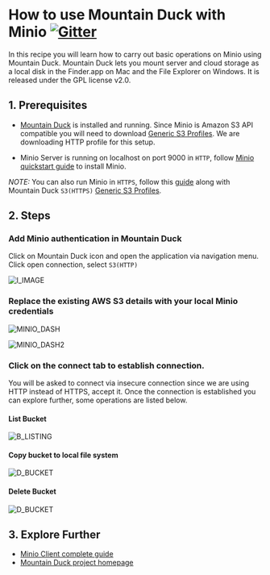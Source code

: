 # How to use Mountain Duck with Minio [![Gitter](https://badges.gitter.im/Join%20Chat.svg)](https://gitter.im/minio/minio?utm_source=badge&utm_medium=badge&utm_campaign=pr-badge&utm_content=badge)

In this recipe you will learn how to carry out basic operations on Minio using Mountain Duck. Mountain Duck lets you mount server and cloud storage as a local disk in the Finder.app on Mac and the File Explorer on Windows. It is released under the GPL license v2.0. 

## 1. Prerequisites

* [Mountain Duck](https://mountainduck.io/) is installed and running. Since Minio is Amazon S3 API compatible you will need to download [Generic S3 Profiles](https://trac.cyberduck.io/wiki/help/en/howto/s3#HTTP). We are downloading HTTP profile for this setup.

* Minio Server is running on localhost on port 9000 in ``HTTP``, follow [Minio quickstart guide](https://docs.minio.io/docs/minio-quickstart-guide) to install Minio. 

_NOTE:_ You can also run Minio in ``HTTPS``, follow this [guide](https://docs.minio.io/docs/generate-let-s-encypt-certificate-using-concert-for-minio) along with Mountain Duck ``S3(HTTPS)`` [Generic S3 Profiles](https://trac.cyberduck.io/wiki/help/en/howto/s3#HTTPS). 

## 2. Steps

### Add Minio authentication in Mountain Duck

Click on Mountain Duck icon and open the application via navigation menu. Click open connection, select ``S3(HTTP)``

![I_IMAGE](https://github.com/minio/cookbook/blob/master/docs/screenshots/mountainduck/defaultdashboard.jpg?raw=true)

### Replace the existing AWS S3 details with your local Minio credentials 

![MINIO_DASH](https://github.com/minio/cookbook/blob/master/docs/screenshots/mountainduck/connecttominio.jpg?raw=true)

![MINIO_DASH2](https://github.com/minio/cookbook/blob/master/docs/screenshots/mountainduck/connecttominio1.jpg?raw=true)


### Click on the connect tab to establish connection.

You will be asked to connect via insecure connection since we are using HTTP instead of HTTPS, accept it. Once the connection is established you can explore further, some operations are listed below. 

#### List Bucket

![B_LISTING](https://github.com/minio/cookbook/blob/master/docs/screenshots/mountainduck/listbuckets.jpg?raw=true)

#### Copy bucket to local file system

![D_BUCKET](https://github.com/minio/cookbook/blob/master/docs/screenshots/mountainduck/copybucket.jpg?raw=true)

#### Delete Bucket

![D_BUCKET](https://github.com/minio/cookbook/blob/master/docs/screenshots/mountainduck/deletebucket.jpg?raw=true)

## 3. Explore Further

* [Minio Client complete guide](https://docs.minio.io/docs/minio-client-complete-guide)
* [Mountain Duck project homepage](https://mountainduck.io)

